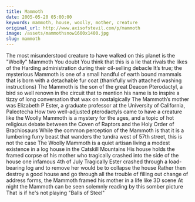 ```yaml
---
title: Mammoth
date: 2005-05-20 05:00:00
keywords: mammoth, house, woolly, mother, creature
original_url: http://www.axisofstevil.com/p/mammoth
image: /assets/mammothsnow1600x1400.jpg
slug: mammoth
---
```


The most misunderstood creature to have walked on this planet is the &quot;Woolly&quot; Mammoth You doubt You think that this is a lie that rivals the likes of the Harding administration during their oil-selling debacle It’s true; the mysterious Mammoth is one of a small handful of earth bound mammals that is born with a detachable fur coat (thankfully with attached washing instructions) The Mammoth is the son of the great Deacon Pterodactyl, a bird so well renown in the circuit that to mention his name is to inspire a tizzy of long conversation that wax on nostalgically The Mammoth’s mother was Elizabeth P Ester, a graduate professor at the University of California, Paleotecha How two well-adjusted pterodactyls came to have a creature like the Woolly Mammoth is a mystery for the ages, and a topic of hot religious debate between the Coven of Raptors and the Holy Order of Brachiosaurs
While the common perception of the Mammoth is that it is a lumbering furry beast that wanders the tundra west of 57th street, this is not the case The Woolly Mammoth is a quiet artisan living a modest existence in a log house in the Catskill Mountains His house holds the framed corpse of his mother who tragically crashed into the side of the house one infamous 4th of July Tragically Ester crashed through a load-bearing log and to remove her would be to collapse the house Rather then destroy a good house and go through all the trouble of filling out change of address forms, the Mammoth framed his mother in a life like 3D scene At night the Mammoth can be seen solemnly reading by this somber picture That is if he&#039;s not playing &quot;Balls of Steel&quot;

